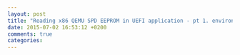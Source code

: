 ```yaml
---
layout: post
title: "Reading x86 QEMU SPD EEPROM in UEFI application - pt 1. environment setup"
date: 2015-07-02 16:53:12 +0200
comments: true
categories: 
---
```

